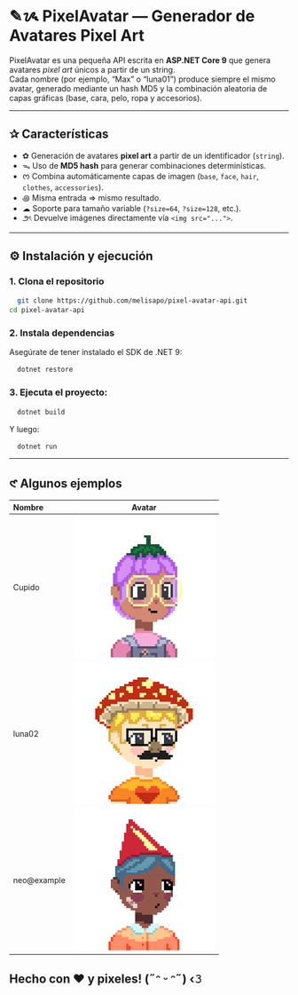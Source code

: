 # ✎ᝰ PixelAvatar — Generador de Avatares Pixel Art



PixelAvatar es una pequeña API escrita en **ASP.NET Core 9** que genera avatares *pixel art* únicos a partir de un string.  
Cada nombre (por ejemplo, “Max” o “luna01”) produce siempre el mismo avatar, generado mediante un hash MD5 y la combinación aleatoria de capas gráficas (base, cara, pelo, ropa y accesorios).

---

## ✰ Características

- ✿ Generación de avatares **pixel art** a partir de un identificador (`string`).
- ᯓ Uso de **MD5 hash** para generar combinaciones determinísticas.
- ᰔ Combina automáticamente capas de imagen (`base`, `face`, `hair`, `clothes`, `accessories`).
- ꩜ Misma entrada ⇒ mismo resultado.
- ☁︎ Soporte para tamaño variable (`?size=64`, `?size=128`, etc.).
- ౨ৎ Devuelve imágenes directamente vía `<img src="...">`.

---

## ⚙ Instalación y ejecución

### 1. Clona el repositorio

```bash
  git clone https://github.com/melisapo/pixel-avatar-api.git
cd pixel-avatar-api
```
### 2. Instala dependencias
Asegúrate de tener instalado el SDK de .NET 9:
```bash
  dotnet restore
```

### 3. Ejecuta el proyecto:

```bash
  dotnet build
```
Y luego:
```bash
  dotnet run
```

---
## 𑣲 Algunos ejemplos
| Nombre      |                       Avatar                       |
|:------------|:--------------------------------------------------:|
| Cupido      |   <img src="Examples/Cupido.png" width="256" />    |
| luna02      |   <img src="Examples/luna02.png" width="256" />    |
| neo@example | <img src="Examples/neo@example.png" width="256" /> |


## Hecho con ❤ y pixeles! (˶ᵔ ᵕ ᵔ˶) ‹𝟹
